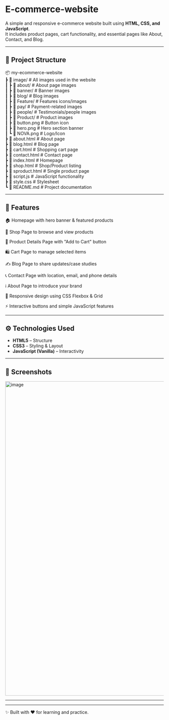 # E-commerce-website
A simple and responsive e-commerce website built using **HTML, CSS, and JavaScript**.  
It includes product pages, cart functionality, and essential pages like About, Contact, and Blog.

---

## 📂 Project Structure

📦 my-ecommerce-website  
 ┣ 📂 image/              # All images used in the website  
 ┃ ┣ 📂 about/            # About page images  
 ┃ ┣ 📂 banner/           # Banner images  
 ┃ ┣ 📂 blog/             # Blog images  
 ┃ ┣ 📂 Feature/          # Features icons/images  
 ┃ ┣ 📂 pay/              # Payment-related images  
 ┃ ┣ 📂 people/           # Testimonials/people images  
 ┃ ┣ 📂 Product/          # Product images  
 ┃ ┣ 📜 button.png        # Button icon  
 ┃ ┣ 📜 hero.png          # Hero section banner  
 ┃ ┗ 📜 NOVA.png          # Logo/Icon  
 ┣ 📜 about.html          # About page  
 ┣ 📜 blog.html           # Blog page  
 ┣ 📜 cart.html           # Shopping cart page  
 ┣ 📜 contact.html        # Contact page  
 ┣ 📜 index.html          # Homepage  
 ┣ 📜 shop.html           # Shop/Product listing  
 ┣ 📜 sproduct.html       # Single product page  
 ┣ 📜 script.js           # JavaScript functionality  
 ┣ 📜 style.css           # Stylesheet  
 ┗ 📜 README.md           # Project documentation  



---

## 🚀 Features

🏠 Homepage with hero banner & featured products

🛒 Shop Page to browse and view products

📄 Product Details Page with "Add to Cart" button

🛍️ Cart Page to manage selected items

✍️ Blog Page to share updates/case studies

📞 Contact Page with location, email, and phone details

ℹ️ About Page to introduce your brand

🎨 Responsive design using CSS Flexbox & Grid

⚡ Interactive buttons and simple JavaScript features

---

## ⚙️ Technologies Used
- **HTML5** – Structure  
- **CSS3** – Styling & Layout  
- **JavaScript (Vanilla)** – Interactivity  

---

## 📸 Screenshots
<img width="1903" height="996" alt="image" src="https://github.com/user-attachments/assets/6dbb6d3d-770c-4c3d-9e9d-c9fd67b494b8" />

 

---


---

✨ Built with ❤️ for learning and practice.
